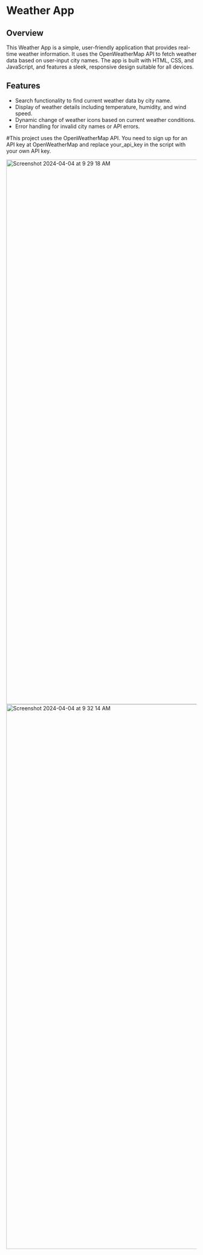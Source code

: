 
# Weather App

## Overview
This Weather App is a simple, user-friendly application that provides real-time weather information. It uses the OpenWeatherMap API to fetch weather data based on user-input city names. The app is built with HTML, CSS, and JavaScript, and features a sleek, responsive design suitable for all devices.

## Features
- Search functionality to find current weather data by city name.
- Display of weather details including temperature, humidity, and wind speed.
- Dynamic change of weather icons based on current weather conditions.
- Error handling for invalid city names or API errors.

#This project uses the OpenWeatherMap API. You need to sign up for an API key at OpenWeatherMap and replace your_api_key in the script with   your own API key.

 


<img width="1437" alt="Screenshot 2024-04-04 at 9 29 18 AM" src="https://github.com/ks-satvik/Basic-Weather-App/assets/160292400/2d381c6e-435f-447c-a591-14dee5f264f5">

<img width="1437" alt="Screenshot 2024-04-04 at 9 32 14 AM" src="https://github.com/ks-satvik/Basic-Weather-App/assets/160292400/8ff9445d-e649-4413-ad5c-f43e54b33e42">


